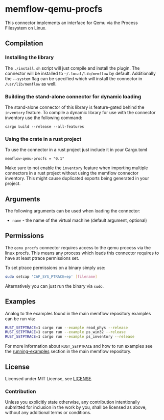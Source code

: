 # memflow-qemu-procfs

This connector implements an interface for Qemu via the Process Filesystem on Linux.

## Compilation

### Installing the library

The `./install.sh` script will just compile and install the plugin.
The connector will be installed to `~/.local/lib/memflow` by default.
Additionally the `--system` flag can be specified which will install the connector in `/usr/lib/memflow` as well.

### Building the stand-alone connector for dynamic loading

The stand-alone connector of this library is feature-gated behind the `inventory` feature.
To compile a dynamic library for use with the connector inventory use the following command:

```
cargo build --release --all-features
```

### Using the crate in a rust project

To use the connector in a rust project just include it in your Cargo.toml

```
memflow-qemu-procfs = "0.1"
```

Make sure to not enable the `inventory` feature when importing multiple
connectors in a rust project without using the memflow connector inventory.
This might cause duplicated exports being generated in your project.

## Arguments

The following arguments can be used when loading the connector:

- `name` - the name of the virtual machine (default argument, optional)

## Permissions

The `qemu_procfs` connector requires access to the qemu process via the linux procfs. This means any process which loads this connector requires to have at least ptrace permissions set.

To set ptrace permissions on a binary simply use:
```bash
sudo setcap 'CAP_SYS_PTRACE=ep' [filename]
```

Alternatively you can just run the binary via `sudo`.

## Examples

Analog to the examples found in the main memflow repository examples can be run via:

```bash
RUST_SETPTRACE=1 cargo run --example read_phys --release
RUST_SETPTRACE=1 cargo run --example ps_win32 --release
RUST_SETPTRACE=1 cargo run --example ps_inventory --release
```

For more information about `RUST_SETPTRACE` and how to run examples see the [running-examples](https://github.com/memflow/memflow#running-examples) section in the main memflow repository. 

## License

Licensed under MIT License, see [LICENSE](LICENSE).

### Contribution

Unless you explicitly state otherwise, any contribution intentionally submitted for inclusion in the work by you, shall be licensed as above, without any additional terms or conditions.
